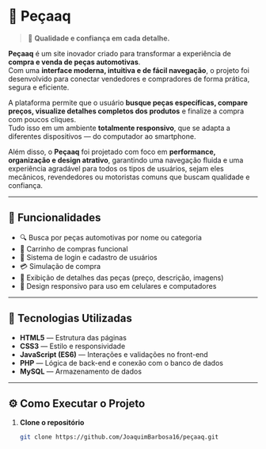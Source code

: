 # 🧩 Peçaaq

> 🚗 **Qualidade e confiança em cada detalhe.**

**Peçaaq** é um site inovador criado para transformar a experiência de **compra e venda de peças automotivas**.  
Com uma **interface moderna, intuitiva e de fácil navegação**, o projeto foi desenvolvido para conectar vendedores e compradores de forma prática, segura e eficiente.

A plataforma permite que o usuário **busque peças específicas, compare preços, visualize detalhes completos dos produtos** e finalize a compra com poucos cliques.  
Tudo isso em um ambiente **totalmente responsivo**, que se adapta a diferentes dispositivos — do computador ao smartphone.

Além disso, o **Peçaaq** foi projetado com foco em **performance, organização e design atrativo**, garantindo uma navegação fluida e uma experiência agradável para todos os tipos de usuários, sejam eles mecânicos, revendedores ou motoristas comuns que buscam qualidade e confiança.

---
## 🚗 Funcionalidades

- 🔍 Busca por peças automotivas por nome ou categoria  
- 🛒 Carrinho de compras funcional  
- 👤 Sistema de login e cadastro de usuários  
- 💳 Simulação de compra  
- 🧾 Exibição de detalhes das peças (preço, descrição, imagens)  
- 📱 Design responsivo para uso em celulares e computadores  

---

## 🧰 Tecnologias Utilizadas

- **HTML5** — Estrutura das páginas  
- **CSS3** — Estilo e responsividade  
- **JavaScript (ES6)** — Interações e validações no front-end  
- **PHP** — Lógica de back-end e conexão com o banco de dados  
- **MySQL** — Armazenamento de dados  
---

## ⚙️ Como Executar o Projeto

1. **Clone o repositório**
   ```bash
   git clone https://github.com/JoaquimBarbosa16/peçaaq.git
